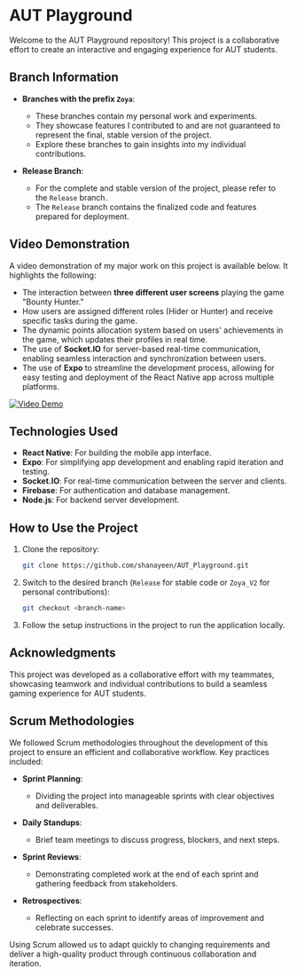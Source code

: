 # AUT Playground

Welcome to the AUT Playground repository! This project is a collaborative effort to create an interactive and engaging experience for AUT students.

## Branch Information

- **Branches with the prefix `Zoya`**:
  - These branches contain my personal work and experiments.
  - They showcase features I contributed to and are not guaranteed to represent the final, stable version of the project.
  - Explore these branches to gain insights into my individual contributions.

- **Release Branch**:
  - For the complete and stable version of the project, please refer to the `Release` branch.
  - The `Release` branch contains the finalized code and features prepared for deployment.

## Video Demonstration

A video demonstration of my major work on this project is available below. It highlights the following:

- The interaction between **three different user screens** playing the game "Bounty Hunter."
- How users are assigned different roles (Hider or Hunter) and receive specific tasks during the game.
- The dynamic points allocation system based on users' achievements in the game, which updates their profiles in real time.
- The use of **Socket.IO** for server-based real-time communication, enabling seamless interaction and synchronization between users.
- The use of **Expo** to streamline the development process, allowing for easy testing and deployment of the React Native app across multiple platforms.

[![Video Demo](https://img.youtube.com/vi/3VNm2C28bTw/0.jpg)](https://www.youtube.com/watch?v=3VNm2C28bTw)

## Technologies Used

- **React Native**: For building the mobile app interface.
- **Expo**: For simplifying app development and enabling rapid iteration and testing.
- **Socket.IO**: For real-time communication between the server and clients.
- **Firebase**: For authentication and database management.
- **Node.js**: For backend server development.

## How to Use the Project

1. Clone the repository:
   ```bash
   git clone https://github.com/shanayeen/AUT_Playground.git
   ```
2. Switch to the desired branch (`Release` for stable code or `Zoya_V2` for personal contributions):
   ```bash
   git checkout <branch-name>
   ```
3. Follow the setup instructions in the project to run the application locally.

## Acknowledgments

This project was developed as a collaborative effort with my teammates, showcasing teamwork and individual contributions to build a seamless gaming experience for AUT students.

## Scrum Methodologies

We followed Scrum methodologies throughout the development of this project to ensure an efficient and collaborative workflow. Key practices included:

- **Sprint Planning**:
  - Dividing the project into manageable sprints with clear objectives and deliverables.

- **Daily Standups**:
  - Brief team meetings to discuss progress, blockers, and next steps.

- **Sprint Reviews**:
  - Demonstrating completed work at the end of each sprint and gathering feedback from stakeholders.

- **Retrospectives**:
  - Reflecting on each sprint to identify areas of improvement and celebrate successes.

Using Scrum allowed us to adapt quickly to changing requirements and deliver a high-quality product through continuous collaboration and iteration.
